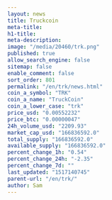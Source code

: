 ```yaml
---
layout: news
title: Truckcoin
meta-title: 
h1-title: 
meta-description: 
image: "/media/20460/trk.png"
published: true
allow_search_engine: false
sitemap: false
enable_comment: false
sort_order: 801
permalink: "/en/trk/news.html"
coin_a_symbol: "TRK"
coin_a_name: "TruckCoin"
coin_a_lower_case: "trk"
price_usd: "0.00552232"
price_btc: "0.00000047"
24h_volume_usd: "2209.93"
market_cap_usd: "166836592.0"
total_supply: "166836592.0"
available_supply: "166836592.0"
percent_change_1h: "0.54"
percent_change_24h: "-2.35"
percent_change_7d: ""
last_updated: "1517140745"
parent-url: "/en/trk/"
author: Sam
---
```


